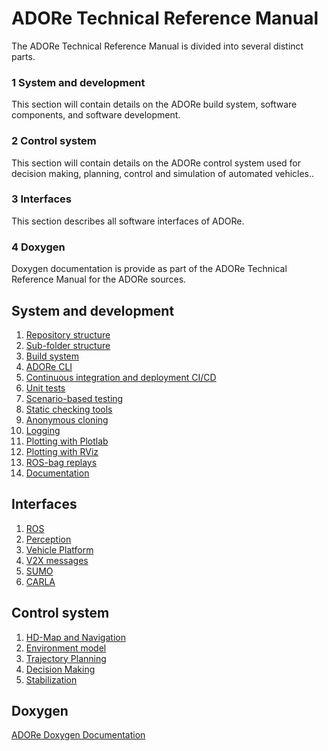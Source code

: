 # ADORe Technical Reference Manual
The ADORe Technical Reference Manual is divided into several distinct parts.

### 1 System and development
This section will contain details on the ADORe build system, software
components, and software development.

### 2 Control system 
This section will contain details on the ADORe control system used for decision 
making, planning, control and simulation of automated vehicles..

### 3 Interfaces 
This section describes all software interfaces of ADORe.

### 4 Doxygen
Doxygen documentation is provide as part of the ADORe Technical Reference Manual
for the ADORe sources.

## System and development
  1. [Repository structure](system_and_development/repository_structure.md)<!--what is contained in which sub-folder-->
  2. [Sub-folder structure](system_and_development/subfolder_structure.md)<!--file folder with requirements, sub-folder with actual module-->
  3. [Build system](system_and_development/build_system.md)
  4. [ADORe CLI](system_and_development/adore_cli.md)<!--the docker container with a command line interface for development work-->
  5. [Continuous integration and deployment CI/CD](system_and_development/adore_cicd.md)
  6. [Unit tests](system_and_development/unit_tests.md)
  7. [Scenario-based testing](system_and_development/scenario_based_testing.md)
  8. [Static checking tools](system_and_development/static_checking_tools.md)
  9. [Anonymous cloning](system_and_development/anonymous_cloning.md)
  10. [Logging](system_and_development/logging.md)
  11. [Plotting with Plotlab](system_and_development/plotting_plotlab.md)
  12. [Plotting with RViz](system_and_development/plotting_rviz.md)
  13. [ROS-bag replays](system_and_development/rosbag_replay.md)
  13. [Documentation](system_and_development/howto_document.md) <!--how the autogeneration repo/.md to gh-pages/.html works-->
## Interfaces
  1. [ROS](interfaces/ros_integration.md) <!--adore_if_ros and adore_if_ros_msg-->
  2. [Perception](interfaces/perception.md) <!--what is required from perception?-->
  3. [Vehicle Platform](interfaces/vehicle_platform.md) <!--data exchange with base vehicle-->
  4. [V2X messages](interfaces/v2x_messages.md) <!--adore_if_v2x, adore_v2x_sim, v2x_if_ros-->
  5. [SUMO](interfaces/sumo.md) <!--sumo_if_ros-->
  6. [CARLA](interfaces/carla.md) <!--adore_if_carla-->

## Control system
  1. [HD-Map and Navigation](control_system/hd_map_navigation.md)<!--refer to check xodr-->
  2. [Environment model](control_system/environment_model.md)
  3. [Trajectory Planning](control_system/trajectory_planning.md)
  4. [Decision Making](control_system/decision_making.md)
  5. [Stabilization](control_system/stabilization.md)

## Doxygen
[ADORe Doxygen Documentation](generated_doxygen_documentation/index.html)



<!--
4. Simulation
5. Vehicle application
-->

